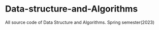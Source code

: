 # Data-structure-and-Algorithms
All source code of Data Structure and Algorithms. Spring semester(2023)
